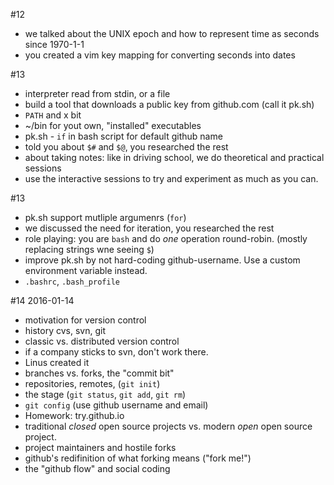 #12
- we talked about the UNIX epoch and how to represent time as seconds since 1970-1-1
- you created a vim key mapping for converting seconds into dates

#13 
- interpreter read from stdin, or a file
- build a tool that downloads a public key from github.com (call it pk.sh)
- `PATH` and x bit
- ~/bin for yout own, "installed" executables
- pk.sh - `if` in bash script for default github name 
- told you about `$#` and `$@`, you researched the rest
- about taking notes: like in driving school, we do theoretical and practical sessions
- use the interactive sessions to try and experiment as much as you can.

#13
- pk.sh support mutliple argumenrs (`for`)
- we discussed the need for iteration, you researched the rest
- role playing: you are `bash` and do _one_ operation round-robin. (mostly replacing strings wne seeing `$`)
- improve pk.sh by not hard-coding github-username. Use a custom environment variable instead.
- `.bashrc`, `.bash_profile`

#14 2016-01-14
- motivation for version control
- history cvs, svn, git
- classic vs. distributed version control
- if a company sticks to svn, don't work there.
- Linus created it
- branches vs. forks, the "commit bit"
- repositories, remotes, (`git init`)
- the stage (`git status`, `git add`, `git rm`)
- `git config` (use github username and email)
- Homework: try.github.io
- traditional _closed_ open source projects vs. modern _open_ open source project.
- project maintainers and hostile forks
- github's redifinition of what forking means ("fork me!")
- the "github flow" and social coding


